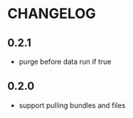CHANGELOG
=========

0.2.1
-----
* purge before data run if true

0.2.0
-----
* support pulling bundles and files

